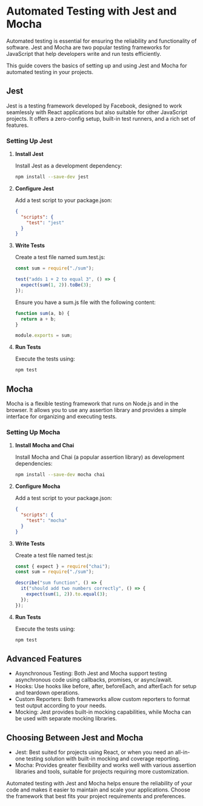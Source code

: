 # Automated Testing with Jest and Mocha

Automated testing is essential for ensuring the reliability and functionality of software. Jest and Mocha are two popular testing frameworks for JavaScript that help developers write and run tests efficiently.

This guide covers the basics of setting up and using Jest and Mocha for automated testing in your projects.

## Jest

Jest is a testing framework developed by Facebook, designed to work seamlessly with React applications but also suitable for other JavaScript projects. It offers a zero-config setup, built-in test runners, and a rich set of features.

### Setting Up Jest

1. **Install Jest**

   Install Jest as a development dependency:

   ```bash
   npm install --save-dev jest
   ```

2. **Configure Jest**

   Add a test script to your package.json:

   ```json
   {
     "scripts": {
       "test": "jest"
     }
   }
   ```

3. **Write Tests**

   Create a test file named sum.test.js:

   ```javascript
   const sum = require("./sum");

   test("adds 1 + 2 to equal 3", () => {
     expect(sum(1, 2)).toBe(3);
   });
   ```

   Ensure you have a sum.js file with the following content:

   ```javascript
   function sum(a, b) {
     return a + b;
   }

   module.exports = sum;
   ```

4. **Run Tests**

   Execute the tests using:

   ```bash
   npm test
   ```

## Mocha

Mocha is a flexible testing framework that runs on Node.js and in the browser. It allows you to use any assertion library and provides a simple interface for organizing and executing tests.

### Setting Up Mocha

1. **Install Mocha and Chai**

   Install Mocha and Chai (a popular assertion library) as development dependencies:

   ```bash
   npm install --save-dev mocha chai
   ```

2. **Configure Mocha**

   Add a test script to your package.json:

   ```json
   {
     "scripts": {
       "test": "mocha"
     }
   }
   ```

3. **Write Tests**

   Create a test file named test.js:

   ```javascript
   const { expect } = require("chai");
   const sum = require("./sum");

   describe("sum function", () => {
     it("should add two numbers correctly", () => {
       expect(sum(1, 2)).to.equal(3);
     });
   });
   ```

4. **Run Tests**

   Execute the tests using:

   ```bash
   npm test
   ```

## Advanced Features

- Asynchronous Testing: Both Jest and Mocha support testing asynchronous code using callbacks, promises, or async/await.
- Hooks: Use hooks like before, after, beforeEach, and afterEach for setup and teardown operations.
- Custom Reporters: Both frameworks allow custom reporters to format test output according to your needs.
- Mocking: Jest provides built-in mocking capabilities, while Mocha can be used with separate mocking libraries.

## Choosing Between Jest and Mocha

- Jest: Best suited for projects using React, or when you need an all-in-one testing solution with built-in mocking and coverage reporting.
- Mocha: Provides greater flexibility and works well with various assertion libraries and tools, suitable for projects requiring more customization.

Automated testing with Jest and Mocha helps ensure the reliability of your code and makes it easier to maintain and scale your applications. Choose the framework that best fits your project requirements and preferences.

